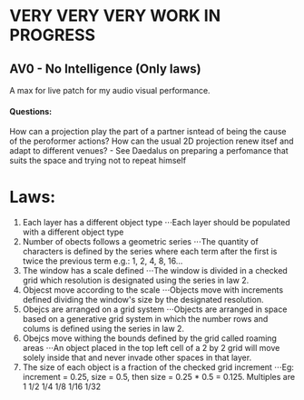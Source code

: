 # VERY VERY VERY WORK IN PROGRESS

## AV0 - No Intelligence (Only laws)
A max for live patch for my audio visual performance.


#### Questions:
How can a projection play the part of a partner isntead of being the cause of the peroformer actions?
How can the usual 2D projection renew itsef and adapt to different venues?
	- See Daedalus on preparing a perfomance that suits the space and trying not to repeat himself


# Laws:

1. Each layer has a different object type
⋅⋅⋅Each layer should be populated with a different object type
2. Number of obects follows a geometric series
⋅⋅⋅The quantity of characters is defined by the series where each term after the first is twice the previous term e.g.: 1, 2, 4, 8, 16...
3. The window has a scale defined
⋅⋅⋅The window is divided in a checked grid which resolution is designated using the series in law 2.
4. Objecst move according to the scale
⋅⋅⋅Objects move with increments defined dividing the window's size by the designated resolution.
5. Obejcs are arranged on a grid system 
⋅⋅⋅Objects are arranged in space based on a generative grid system in which the number rows and colums is defined using the series in law 2.
6. Obejcs move withing the bounds defined by the grid called roaming areas
⋅⋅⋅An object placed in the top left cell of a 2 by 2 grid will move solely inside that and never invade other spaces in that layer.
7. The size of each object is a fraction of the checked grid increment
⋅⋅⋅Eg: increment = 0.25, size = 0.5, then size = 0.25 * 0.5 = 0.125. Multiples are 1 1/2 1/4 1/8 1/16 1/32
